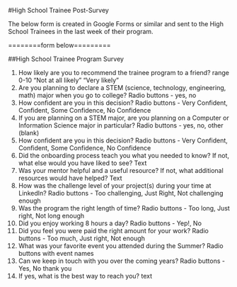 #High School Trainee Post-Survey

The below form is created in Google Forms or similar and sent to the High School Trainees in the last week of their program.

========form below=========

##High School Trainee Program Survey

1. How likely are you to recommend the trainee program to a friend? range 0-10 “Not at all likely” “Very likely”
2. Are you planning to declare a STEM (science, technology, engineering, math) major when you go to college? Radio buttons -  yes, no
3. How confident are you in this decision? Radio buttons - Very Confident, Confident, Some Confidence, No Confidence
4. If you are planning on a STEM major, are you planning on a Computer or Information Science major in particular? Radio buttons - yes, no, other (blank)
5. How confident are you in this decision? Radio buttons - Very Confident, Confident, Some Confidence, No Confidence
6. Did the onboarding process teach you what you needed to know? If not, what else would you have liked to see? Text
7. Was your mentor helpful and a useful resource? If not, what additional resources would have helped? Text
8. How was the challenge level of your project(s) during your time at LinkedIn? Radio buttons - Too challenging, Just Right, Not challenging enough
9. Was the program the right length of time? Radio buttons - Too long, Just right, Not long enough
10. Did you enjoy working 8 hours a day? Radio buttons - Yep!, No
11. Did you feel you were paid the right amount for your work? Radio buttons - Too much, Just right, Not enough
12. What was your favorite event you attended during the Summer? Radio buttons with event names
13. Can we keep in touch with you over the coming years? Radio buttons - Yes, No thank you
14. If yes, what is the best way to reach you? text
